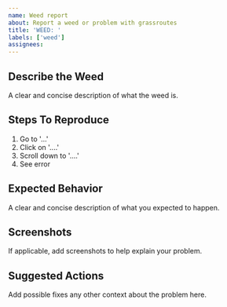 ```yaml
---
name: Weed report
about: Report a weed or problem with grassroutes
title: 'WEED: '
labels: ['weed']
assignees:
---
```


## Describe the Weed
A clear and concise description of what the weed is.

## Steps To Reproduce
1. Go to '...'
2. Click on '....'
3. Scroll down to '....'
4. See error

## Expected Behavior
A clear and concise description of what you expected to happen.

## Screenshots
If applicable, add screenshots to help explain your problem.

## Suggested Actions
Add possible fixes any other context about the problem here.
